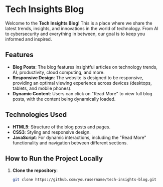 
# Tech Insights Blog

Welcome to the **Tech Insights Blog**! This is a place where we share the latest trends, insights, and innovations in the world of technology. From AI to cybersecurity and everything in between, our goal is to keep you informed and inspired.

## Features

- **Blog Posts**: The blog features insightful articles on technology trends, AI, productivity, cloud computing, and more.
- **Responsive Design**: The website is designed to be responsive, providing an optimal viewing experience across devices (desktops, tablets, and mobile phones).
- **Dynamic Content**: Users can click on "Read More" to view full blog posts, with the content being dynamically loaded.

## Technologies Used

- **HTML5**: Structure of the blog posts and pages.
- **CSS3**: Styling and responsive design.
- **JavaScript**: For dynamic interactions, including the "Read More" functionality and navigation between different sections.
  
## How to Run the Project Locally

1. **Clone the repository**:
   ```bash
   git clone https://github.com/yourusername/tech-insights-blog.git
